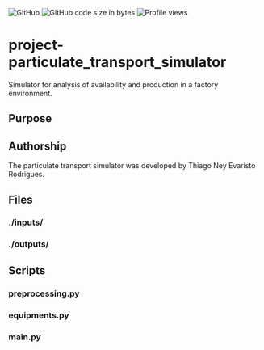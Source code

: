 ![GitHub](https://img.shields.io/github/license/thiagoneye/project-particulate_transport_simulator)
![GitHub code size in bytes](https://img.shields.io/github/languages/code-size/thiagoneye/project-particulate_transport_simulator)
![Profile views](https://github.com/thiagoneye/project-particulate_transport_simulator)

# project-particulate_transport_simulator

Simulator for analysis of availability and production in a factory environment.

## Purpose

## Authorship

The particulate transport simulator was developed by Thiago Ney Evaristo Rodrigues.

## Files

### ./inputs/

### ./outputs/

## Scripts

### preprocessing.py

### equipments.py

### main.py

